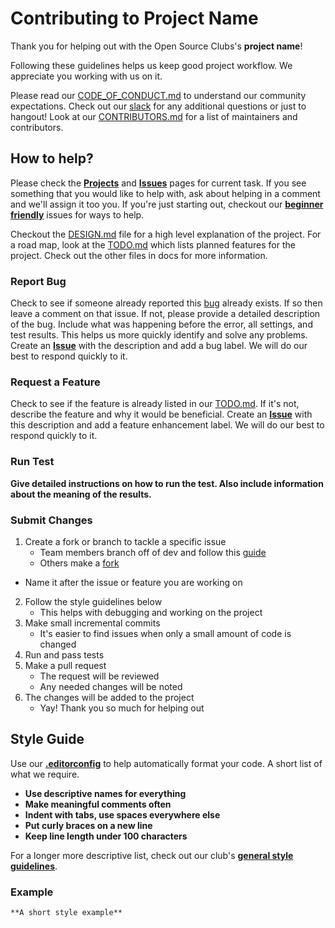 # Contributing to **Project Name**

Thank you for helping out with the Open Source Clubs's **project name**!

Following these guidelines helps us keep good project workflow. We appreciate you working with us on it. 

Please read our [CODE_OF_CONDUCT.md](CODE_OF_CONDUCT.md) to understand our community expectations. Check out our [slack](http://ufosc.slack.com/) for any additional questions or just to hangout! Look at our [CONTRIBUTORS.md](CONTRIBUTORS.md) for a list of maintainers and contributors.

## How to help?

Please check the **[Projects]()** and **[Issues]()** pages for current task. If you see something that you would like to help with, ask about helping in a comment and we'll assign it too you. If you're just starting out, checkout our **[beginner friendly]()** issues for ways to help. 

Checkout the [DESIGN.md](docs/DESIGN.md) file for a high level explanation of the project. For a road map, look at the [TODO.md](docs/TODO.md) which lists planned features for the project. Check out the other files in docs for more information. 

### Report Bug 

Check to see if someone already reported this [bug]() already exists. If so then leave a comment on that issue. If not, please provide a detailed description of the bug. Include what was happening before the error, all settings, and test results. This helps us more quickly identify and solve any problems. Create an **[Issue]()** with the description and add a bug label. We will do our best to respond quickly to it. 

### Request a Feature

Check to see if the feature is already listed in our [TODO.md](docs/TODO.md). If it's not, describe the feature and why it would be beneficial. Create an **[Issue]()** with this description and add a feature enhancement label. We will do our best to respond quickly to it. 

### Run Test 

**Give detailed instructions on how to run the test. Also include information about the meaning of the results.**

### Submit Changes 

1. Create a fork or branch to tackle a specific issue 
	- Team members branch off of dev and follow this [guide](https://guides.github.com/introduction/flow/) 
	- Others make a [fork](https://guides.github.com/activities/forking/)
  - Name it after the issue or feature you are working on
2. Follow the style guidelines below 
	- This helps with debugging and working on the project
3. Make small incremental commits
	- It's easier to find issues when only a small amount of code is changed
4. Run and pass tests
5. Make a pull request 
	- The request will be reviewed
	- Any needed changes will be noted 
6. The changes will be added to the project 
	- Yay! Thank you so much for helping out

## Style Guide 

Use our **[.editorconfig]()** to help automatically format your code. A short list of what we require. 
- **Use descriptive names for everything**
- **Make meaningful comments often**
- **Indent with tabs, use spaces everywhere else**
- **Put curly braces on a new line**
- **Keep line length under 100 characters**

For a longer more descriptive list, check out our club's **[general style guidelines](https://github.com/ufosc/resources/blob/master/coding-guidelines/general-style.md)**.

### Example 

```
**A short style example**
```
